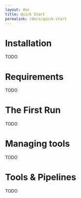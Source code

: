 ```yaml
---
layout: doc
title: Quick Start
permalink: /docs/quick-start
---
```


<a id="installation"></a>
# Installation

TODO

<a id="requirements"></a>
# Requirements

TODO

<a id="the-first-run"></a>
# The First Run

TODO

<a id="managing-tools"></a>
# Managing tools

TODO

<a id="tools-and-pipelines"></a>
# Tools & Pipelines

TODO


